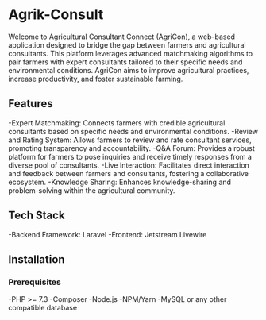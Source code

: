 # Agrik-Consult
Welcome to Agricultural Consultant Connect (AgriCon), a web-based application designed to bridge the gap between farmers and agricultural consultants. This platform leverages advanced matchmaking algorithms to pair farmers with expert consultants tailored to their specific needs and environmental conditions. AgriCon aims to improve agricultural practices, increase productivity, and foster sustainable farming.

## Features
-Expert Matchmaking: Connects farmers with credible agricultural consultants based on specific needs and environmental conditions.
-Review and Rating System: Allows farmers to review and rate consultant services, promoting transparency and accountability.
-Q&A Forum: Provides a robust platform for farmers to pose inquiries and receive timely responses from a diverse pool of consultants.
-Live Interaction: Facilitates direct interaction and feedback between farmers and consultants, fostering a collaborative ecosystem.
-Knowledge Sharing: Enhances knowledge-sharing and problem-solving within the agricultural community.
## Tech Stack
-Backend Framework: Laravel
-Frontend: Jetstream Livewire
## Installation
### Prerequisites
-PHP >= 7.3
-Composer
-Node.js
-NPM/Yarn
-MySQL or any other compatible database

